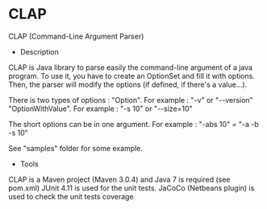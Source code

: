 CLAP
====

CLAP (Command-Line Argument Parser)

- Description

CLAP is Java library to parse easily the command-line argument of a java program.
To use it, you have to create an OptionSet and fill it with options.
Then, the parser will modify the options (if defined, if there's a value...).

There is two types of options : 
  "Option". For example : "-v" or "--version"
  "OptionWithValue". For example : "-s 10" or "--size=10"
  
The short options can be in one argument. For example : "-abs 10" = "-a -b -s 10"

See "samples" folder for some example.



- Tools

CLAP is a Maven project (Maven 3.0.4) and Java 7 is required (see pom.xml)
JUnit 4.11 is used for the unit tests.
JaCoCo (Netbeans plugin) is used to check the unit tests coverage
